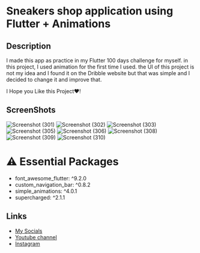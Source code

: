 # Sneakers shop application using Flutter + Animations
## Description
I made this app as practice in my Flutter 100 days challenge for myself. in this project, I used animation for the first time I used. the UI of this project is not my idea and I found it on the Dribble website but that was simple and I decided to change it and improve that.

I Hope you Like this Project❤!
## ScreenShots
![Screenshot (301)](https://user-images.githubusercontent.com/91388754/153895676-ec09b17a-4f64-4d23-ad89-f6f2b535ab20.png)
![Screenshot (302)](https://user-images.githubusercontent.com/91388754/153895703-f1ff3b52-3b52-46f0-b98f-78a956131287.png)
![Screenshot (303)](https://user-images.githubusercontent.com/91388754/153895726-8bd49e99-2a22-4af4-9cf6-d336d83c23bf.png)
![Screenshot (305)](https://user-images.githubusercontent.com/91388754/153895747-f4838587-90d7-4cb5-868d-8c301b6b76d3.png)
![Screenshot (306)](https://user-images.githubusercontent.com/91388754/153895773-08beeff4-fc2c-445d-a0a5-def313a56493.png)
![Screenshot (308)](https://user-images.githubusercontent.com/91388754/153895794-30dfe8ea-569b-4a54-8b23-d7091e33dbc4.png)
![Screenshot (309)](https://user-images.githubusercontent.com/91388754/153895819-f3670642-953d-4aa8-ae22-221d63cff08d.png)
![Screenshot (310)](https://user-images.githubusercontent.com/91388754/153895844-70449a26-9857-411a-bb61-db3c7cbad462.png)

# ⚠️ Essential Packages 
* font_awesome_flutter: ^9.2.0
* custom_navigation_bar: ^0.8.2
* simple_animations: ^4.0.1
* supercharged: ^2.1.1
## Links
* [My Socials](https://znap.link/CodeWithFlexz)
* [Youtube channel](https://www.youtube.com/channel/UCLVrYXt3SL9rT-IcDmgU9Wg)
* [Instagram](https://instagram.com/codewithflexz)
